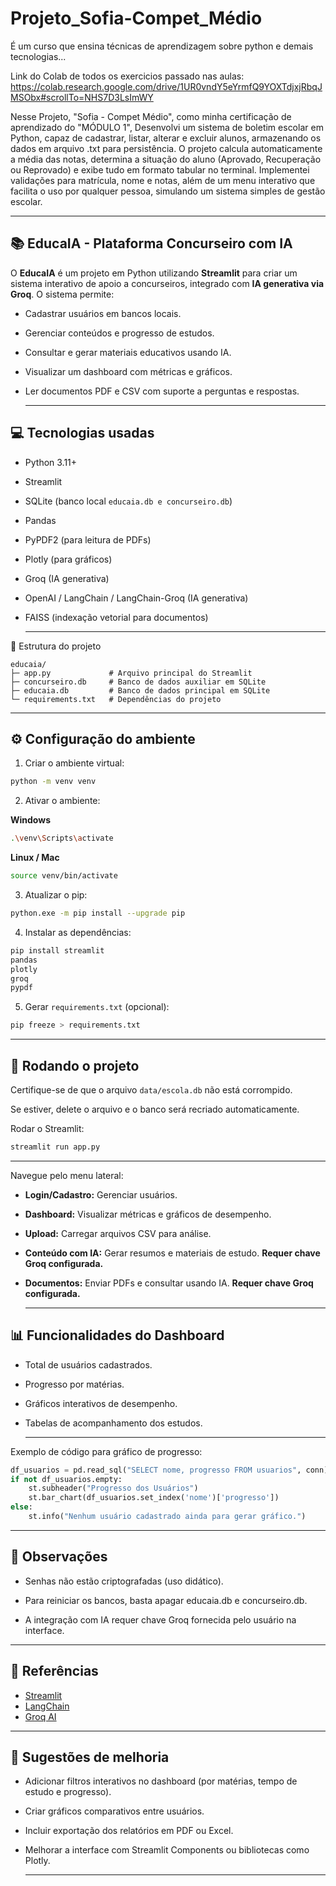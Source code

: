 # Projeto_Sofia-Compet_Médio
É um curso que ensina técnicas de aprendizagem sobre python e demais tecnologias...

Link do Colab de todos os exercicios passado nas aulas:
https://colab.research.google.com/drive/1UR0vndY5eYrmfQ9YOXTdjxjRbqJMSObx#scrollTo=NHS7D3LsImWY

Nesse Projeto, "Sofia - Compet Médio", como minha certificação de aprendizado do "MÓDULO 1", Desenvolvi um sistema de boletim escolar em Python, capaz de cadastrar, listar, alterar e excluir alunos, armazenando os dados em arquivo .txt para persistência. O projeto calcula automaticamente a média das notas, determina a situação do aluno (Aprovado, Recuperação ou Reprovado) e exibe tudo em formato tabular no terminal. Implementei validações para matrícula, nome e notas, além de um menu interativo que facilita o uso por qualquer pessoa, simulando um sistema simples de gestão escolar.

---

## 📚 EducaIA - Plataforma Concurseiro com IA

O **EducaIA** é um projeto em Python utilizando **Streamlit** para criar um sistema interativo de apoio a concurseiros, integrado com **IA generativa via Groq**. O sistema permite:

- Cadastrar usuários em bancos locais.

- Gerenciar conteúdos e progresso de estudos.

- Consultar e gerar materiais educativos usando IA.

- Visualizar um dashboard com métricas e gráficos.

- Ler documentos PDF e CSV com suporte a perguntas e respostas.

  ---

## 💻 Tecnologias usadas

- Python 3.11+

- Streamlit

- SQLite (banco local `educaia.db e concurseiro.db`)

- Pandas

- PyPDF2 (para leitura de PDFs)

- Plotly (para gráficos)

- Groq (IA generativa)

- OpenAI / LangChain / LangChain-Groq (IA generativa)
  
- FAISS (indexação vetorial para documentos)

  ---

📁 Estrutura do projeto

```
educaia/
├─ app.py             # Arquivo principal do Streamlit
├─ concurseiro.db     # Banco de dados auxiliar em SQLite
├─ educaia.db         # Banco de dados principal em SQLite
└─ requirements.txt   # Dependências do projeto
```

---

## ⚙️ Configuração do ambiente

1. Criar o ambiente virtual:

```bash
python -m venv venv
```

2. Ativar o ambiente:

**Windows**

```bash
.\venv\Scripts\activate
```

**Linux / Mac**

```bash
source venv/bin/activate
```

3. Atualizar o pip:

```bash
python.exe -m pip install --upgrade pip
```

4. Instalar as dependências:

```bash
pip install streamlit
pandas
plotly
groq
pypdf
```

5. Gerar `requirements.txt` (opcional):

```bash
pip freeze > requirements.txt
```

---

## 🚀 Rodando o projeto

Certifique-se de que o arquivo `data/escola.db` não está corrompido.

Se estiver, delete o arquivo e o banco será recriado automaticamente.

Rodar o Streamlit:

```bash
streamlit run app.py
```

---

Navegue pelo menu lateral:

- **Login/Cadastro:** Gerenciar usuários.

- **Dashboard:** Visualizar métricas e gráficos de desempenho.

- **Upload:** Carregar arquivos CSV para análise.

- **Conteúdo com IA:** Gerar resumos e materiais de estudo. **Requer chave Groq configurada.**

- **Documentos:** Enviar PDFs e consultar usando IA. **Requer chave Groq configurada.**

  ---

## 📊 Funcionalidades do Dashboard

- Total de usuários cadastrados.

- Progresso por matérias.

- Gráficos interativos de desempenho.

- Tabelas de acompanhamento dos estudos.

  ---

Exemplo de código para gráfico de progresso:

```python
df_usuarios = pd.read_sql("SELECT nome, progresso FROM usuarios", conn)
if not df_usuarios.empty:
    st.subheader("Progresso dos Usuários")
    st.bar_chart(df_usuarios.set_index('nome')['progresso'])
else:
    st.info("Nenhum usuário cadastrado ainda para gerar gráfico.")
```

---

## 📝 Observações

- Senhas não estão criptografadas (uso didático).

- Para reiniciar os bancos, basta apagar educaia.db e concurseiro.db.

- A integração com IA requer chave Groq fornecida pelo usuário na interface.

---

## 🔗 Referências

- [Streamlit](https://streamlit.io/)
- [LangChain](https://www.langchain.com/)
- [Groq AI](https://groq.com/)

---

## 📸 Sugestões de melhoria

- Adicionar filtros interativos no dashboard (por matérias, tempo de estudo e progresso).

- Criar gráficos comparativos entre usuários.

- Incluir exportação dos relatórios em PDF ou Excel.

- Melhorar a interface com Streamlit Components ou bibliotecas como Plotly.

  ---
  
